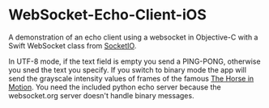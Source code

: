 # WebSocket-Echo-Client-iOS
A demonstration of an echo client using a websocket in Objective-C with a Swift WebSocket class from [SocketIO](https://github.com/socketio/socket.io-client-swift).

In UTF-8 mode, if the text field is empty you send a PING-PONG, otherwise you sned the text you specify. If you switch to binary mode the app will send the grayscale intensity values of frames of the famous [The Horse in Motion](https://en.wikipedia.org/wiki/Eadweard_Muybridge). You need the included python echo server because the websocket.org server doesn't handle binary messages. 

